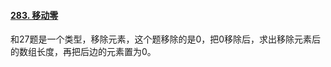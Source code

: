 #### [283. 移动零](https://leetcode.cn/problems/move-zeroes/)

和27题是一个类型，移除元素，这个题移除的是0，把0移除后，求出移除元素后的数组长度，再把后边的元素置为0。